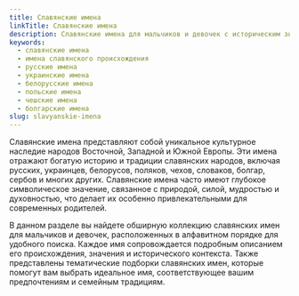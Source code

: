 ```yaml
---
title: Славянские имена
linkTitle: Славянские имена
description: Славянские имена для мальчиков и девочек с историческим значением. Красивые имена славянского происхождения с толкованием.
keywords:
  - славянские имена
  - имена славянского происхождения
  - русские имена
  - украинские имена
  - белорусские имена
  - польские имена
  - чешские имена
  - болгарские имена
slug: slavyanskie-imena
---
```


Славянские имена представляют собой уникальное культурное наследие народов Восточной, Западной и Южной Европы. Эти имена отражают богатую историю и традиции славянских народов, включая русских, украинцев, белорусов, поляков, чехов, словаков, болгар, сербов и многих других. Славянские имена часто имеют глубокое символическое значение, связанное с природой, силой, мудростью и духовностью, что делает их особенно привлекательными для современных родителей.

В данном разделе вы найдете обширную коллекцию славянских имен для мальчиков и девочек, расположенных в алфавитном порядке для удобного поиска. Каждое имя сопровождается подробным описанием его происхождения, значения и исторического контекста. Также представлены тематические подборки славянских имен, которые помогут вам выбрать идеальное имя, соответствующее вашим предпочтениям и семейным традициям.
